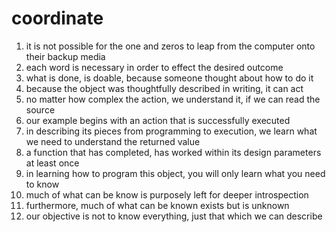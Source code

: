 # coordinate

  1. it is not possible for the one and zeros to leap from the computer onto their backup media
  2. each word is necessary in order to effect the desired outcome
  3. what is done, is doable, because someone thought about how to do it
  4. because the object was thoughtfully described in writing, it can act
  5. no matter how complex the action, we understand it, if we can read the source
  6. our example begins with an action that is successfully executed
  7. in describing its pieces from programming to execution, we learn what we need to understand the returned value
  8. a function that has completed, has worked within its design parameters at least once
  9. in learning how to program this object, you will only learn what you need to know
  10. much of what can be know is purposely left for deeper introspection
  11. furthermore, much of what can be known exists but is unknown
  12. our objective is not to know everything, just that which we can describe

 
  

